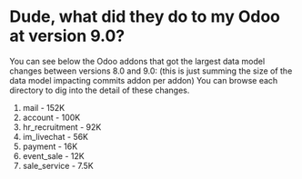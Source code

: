 # Dude, what did they do to my Odoo at version 9.0?

You can see below the Odoo addons that got the largest data model changes between versions 8.0 and 9.0:
(this is just summing the size of the data model impacting commits addon per addon)
You can browse each directory to dig into the detail of these changes.

1. mail - 152K
2. account - 100K
3. hr_recruitment - 92K
4. im_livechat - 56K
5. payment - 16K
6. event_sale - 12K
7. sale_service - 7.5K
